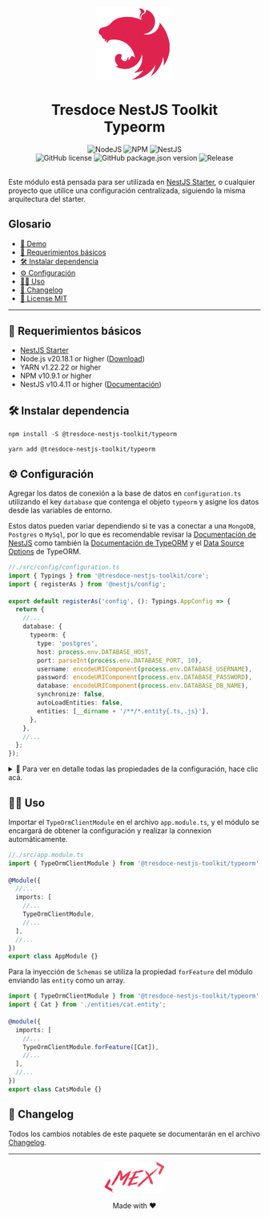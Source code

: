 <div align="center">
    <img alt="nestjs-logo" width="150" height="auto" src="https://raw.githubusercontent.com/tresdoce/tresdoce-nestjs-toolkit/master/.readme-static/iso-nestjs.svg" />
    <h1>Tresdoce NestJS Toolkit<br/>Typeorm</h1>
</div>

<div align="center">
    <img src="https://img.shields.io/static/v1.svg?style=flat&label=NodeJS&message=v20.18.1&labelColor=339933&color=757575&logoColor=FFFFFF&logo=Node.js" alt="NodeJS"/>
    <img src="https://img.shields.io/static/v1.svg?style=flat&label=NPM&message=v10.9.1&labelColor=CB3837&logoColor=FFFFFF&color=757575&logo=npm" alt="NPM"/>
    <img src="https://img.shields.io/static/v1.svg?style=flat&label=NestJS&message=v10.4.11&labelColor=E0234E&logoColor=FFFFFF&color=757575&logo=Nestjs" alt="NestJS"/><br/>
    <img src="https://img.shields.io/github/license/tresdoce/tresdoce-nestjs-toolkit?style=flat" alt="GitHub license" >
    <img alt="GitHub package.json version" src="https://img.shields.io/github/package-json/v/tresdoce/tresdoce-nestjs-toolkit?filename=packages%2Ftypeorm%2Fpackage.json">
    <img alt="Release" src="https://img.shields.io/npm/v/@tresdoce-nestjs-toolkit/typeorm.svg">
    <br/>
</div>
<br/>

Este módulo está pensada para ser utilizada en [NestJS Starter](https://github.com/rudemex/nestjs-starter), o cualquier
proyecto que utilice una configuración centralizada, siguiendo la misma arquitectura del starter.

## Glosario

- [🥳 Demo](https://nestjs-starter.tresdoce.com.ar/v1/docs)
- [📝 Requerimientos básicos](#basic-requirements)
- [🛠️ Instalar dependencia](#install-dependencies)
- [⚙️ Configuración](#configurations)
- [👨‍💻 Uso](#use)
- [📄 Changelog](./CHANGELOG.md)
- [📜 License MIT](./license.md)

---

<a name="basic-requirements"></a>

## 📝 Requerimientos básicos

- [NestJS Starter](https://github.com/rudemex/nestjs-starter)
- Node.js v20.18.1 or higher ([Download](https://nodejs.org/es/download/))
- YARN v1.22.22 or higher
- NPM v10.9.1 or higher
- NestJS v10.4.11 or higher ([Documentación](https://nestjs.com/))

<a name="install-dependencies"></a>

## 🛠️ Instalar dependencia

```
npm install -S @tresdoce-nestjs-toolkit/typeorm
```

```
yarn add @tresdoce-nestjs-toolkit/typeorm
```

<a name="configurations"></a>

## ⚙️ Configuración

Agregar los datos de conexión a la base de datos en `configuration.ts` utilizando el key `database` que contenga el
objeto `typeorm` y asigne los datos desde las variables de entorno.

Estos datos pueden variar dependiendo si te vas a conectar a una `MongoDB`, `Postgres` o `MySql`, por lo que es
recomendable revisar la [Documentación de NestJS](https://docs.nestjs.com/techniques/database) como también
la [Documentación de TypeORM](https://typeorm.io/) y
el [Data Source Options](https://typeorm.io/data-source-options#common-data-source-options) de TypeORM.

```typescript
//./src/config/configuration.ts
import { Typings } from '@tresdoce-nestjs-toolkit/core';
import { registerAs } from '@nestjs/config';

export default registerAs('config', (): Typings.AppConfig => {
  return {
    //...
    database: {
      typeorm: {
        type: 'postgres',
        host: process.env.DATABASE_HOST,
        port: parseInt(process.env.DATABASE_PORT, 10),
        username: encodeURIComponent(process.env.DATABASE_USERNAME),
        password: encodeURIComponent(process.env.DATABASE_PASSWORD),
        database: encodeURIComponent(process.env.DATABASE_DB_NAME),
        synchronize: false,
        autoLoadEntities: false,
        entities: [__dirname + '/**/*.entity{.ts,.js}'],
      },
    },
    //...
  };
});
```

<details>
<summary>💬 Para ver en detalle todas las propiedades de la configuración, hace clic acá.</summary>

`type`: Es el tipo de base de datos a conectarse.

- Type: `String`
- Values: `mongodb | postgres | mysql | <otra>`

`host`: Es el servidor para conectarse a la base de datos mongo.

- Type: `String`
- Values: `localhost | 127.0.0.1 | <host>`

`port`: Es el puerto para conectarse a la base de datos mongo, no es obligatorio ponerlo.

- Type: `Number`

`username`: Es el nombre de usuario para conectarse a la base de datos.

- Type: `String`

`password`: Es la contraseña de usuario para conectarse a la base de datos.

- Type: `String`

`database`: Es el nombre de la base de datos.

- Type: `String`

`synchronize`: Indica si el esquema de la base de datos debe ser creado automáticamente en cada lanzamiento de la
aplicación. Tenga cuidado con esta opción y no la utilice en producción - de lo contrario puede perder los datos de
producción.

- Type: `Boolean`

`autoLoadEntities`: Carga automática de las entities.

- Type: `Boolean`
- Default: `false`

`entities`: Es un array de strings para configurar los entities a utilizar, se puede poner un glob para que reconozca a
todas las entidades.

- Type: `Array`

</details>

<a name="use"></a>

## 👨‍💻 Uso

Importar el `TypeOrmClientModule` en el archivo `app.module.ts`, y el módulo se encargará de obtener la configuración
y realizar la connexion automáticamente.

```typescript
//./src/app.module.ts
import { TypeOrmClientModule } from '@tresdoce-nestjs-toolkit/typeorm';

@Module({
  //...
  imports: [
    //...
    TypeOrmClientModule,
    //...
  ],
  //...
})
export class AppModule {}
```

Para la inyección de `Schemas` se utiliza la propiedad `forFeature` del módulo enviando las `entity` como un array.

```typescript
import { TypeOrmClientModule } from '@tresdoce-nestjs-toolkit/typeorm';
import { Cat } from './entities/cat.entity';

@module({
  imports: [
    //...
    TypeOrmClientModule.forFeature([Cat]),
    //...
  ],
  //...
})
export class CatsModule {}
```

## 📄 Changelog

Todos los cambios notables de este paquete se documentarán en el archivo [Changelog](./CHANGELOG.md).

---

<div align="center">
    <a href="mailto:mdelgado@tresdoce.com.ar" target="_blank" alt="Send an email">
        <img src="https://raw.githubusercontent.com/tresdoce/tresdoce-nestjs-toolkit/ab924d5bdd9a9b9acb3ca5721d4ce977c6b7f680/.readme-static/logo-mex-red.svg" width="120" alt="Logo - Mex" />
    </a><br/>
    <p>Made with ❤</p>
</div>
